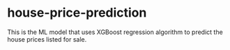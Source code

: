 # house-price-prediction
This is the ML model that uses XGBoost regression algorithm to predict the house prices listed for sale.
